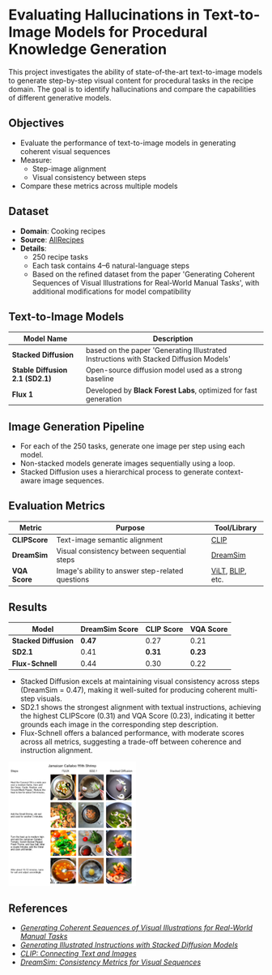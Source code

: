 # Evaluating Hallucinations in Text-to-Image Models for Procedural Knowledge Generation

This project investigates the ability of state-of-the-art text-to-image models to generate step-by-step visual content for procedural tasks in the recipe domain. The goal is to identify hallucinations and compare the capabilities of different generative models.

## Objectives

- Evaluate the performance of text-to-image models in generating coherent visual sequences
- Measure:
  - Step-image alignment
  - Visual consistency between steps
- Compare these metrics across multiple models



## Dataset

- **Domain**: Cooking recipes  
- **Source**: [AllRecipes](https://www.allrecipes.com/)  
- **Details**:
  - 250 recipe tasks
  - Each task contains 4–6 natural-language steps
  - Based on the refined dataset from the paper 'Generating Coherent Sequences of Visual Illustrations for Real-World Manual Tasks', with additional modifications for model compatibility



## Text-to-Image Models

| Model Name             | Description |
|------------------------|-------------|
| **Stacked Diffusion**  | based on the paper 'Generating Illustrated Instructions with Stacked Diffusion Models' |
| **Stable Diffusion 2.1 (SD2.1)** | Open-source diffusion model used as a strong baseline |
| **Flux 1**             | Developed by **Black Forest Labs**, optimized for fast generation |



## Image Generation Pipeline

- For each of the 250 tasks, generate one image per step using each model.
- Non-stacked models generate images sequentially using a loop.
- Stacked Diffusion uses a hierarchical process to generate context-aware image sequences.



## Evaluation Metrics

| Metric        | Purpose                                      | Tool/Library                                                  |
|---------------|----------------------------------------------|---------------------------------------------------------------|
| **CLIPScore** | Text-image semantic alignment                | [CLIP](https://openai.com/research/clip)         |
| **DreamSim**  | Visual consistency between sequential steps  | [DreamSim](https://dreamsim.mit.edu/)                         |
| **VQA Score** | Image's ability to answer step-related questions | [ViLT](https://huggingface.co/dandelin/vilt-b32-finetuned-vqa), [BLIP](https://huggingface.co/Salesforce/blip-vqa), etc. |



## Results

| Model               | DreamSim Score | CLIP Score | VQA Score |
|--------------------|----------------|------------|-----------|
| **Stacked Diffusion** | **0.47**        | 0.27       | 0.21      |
| **SD2.1**             | 0.41           | **0.31**    | **0.23**  |
| **Flux-Schnell**      | 0.44           | 0.30       | 0.22      |


- Stacked Diffusion excels at maintaining visual consistency across steps (DreamSim = 0.47), making it well-suited for producing coherent multi-step visuals.
- SD2.1 shows the strongest alignment with textual instructions, achieving the highest CLIPScore (0.31) and VQA Score (0.23), indicating it better grounds each image in the corresponding step description.
- Flux-Schnell offers a balanced performance, with moderate scores across all metrics, suggesting a trade-off between coherence and instruction alignment.
<img src="assets/sample_result.png" alt="Example output" width="50%">


## References

- [_Generating Coherent Sequences of Visual Illustrations for Real-World Manual Tasks_](https://openreview.net/forum?id=H1lFqT4YwS)  
- [_Generating Illustrated Instructions with Stacked Diffusion Models_](https://arxiv.org/abs/2306.16431)  
- [_CLIP: Connecting Text and Images_](https://openai.com/research/clip)  
- [_DreamSim: Consistency Metrics for Visual Sequences_](https://dreamsim.mit.edu/)  

